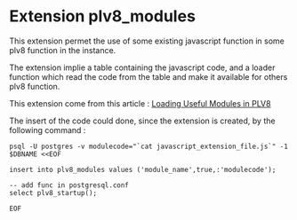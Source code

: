 # Extension plv8_modules

This extension permet the use of some existing javascript function in
some plv8 function in the instance.

The extension implie a table containing the javascript code, and a
loader function which read the code from the table and make it
available for others plv8 function.

This extension come from this article :
[Loading Useful Modules in PLV8 ](http://adpgtech.blogspot.de/2013/03/loading-useful-modules-in-plv8.html)

The insert of the code could done, since the extension is created, by the following command :

~~~
psql -U postgres -v modulecode="`cat javascript_extension_file.js`" -1 $DBNAME <<EOF

insert into plv8_modules values ('module_name',true,:'modulecode');

-- add func in postgresql.conf 
select plv8_startup();

EOF
~~~
